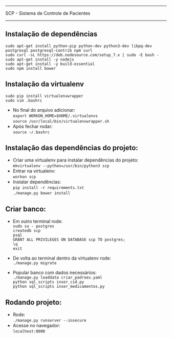 **************************************
SCP - Sistema de Controle de Pacientes
**************************************

Instalação de dependências<br />
---------------------------------------------------------------
  ``sudo apt-get install python-pip python-dev python3-dev libpq-dev postgresql postgresql-contrib npm curl``<br />
  ``sudo curl -sL https://deb.nodesource.com/setup_7.x | sudo -E bash -``<br />
  ``sudo apt-get install -y nodejs``<br />
  ``sudo apt-get install -y build-essential``<br />
  ``sudo npm install bower``<br />

Instalação da virtualenv<br />
------------------------
  ``sudo pip install virtualenvwrapper``<br />
  ``sudo vim .bashrc``<br />
* No final do arquivo adicionar:<br />
  ``export WORKON_HOME=$HOME/.virtualenvs``<br />
  ``source /usr/local/bin/virtualenvwrapper.sh``<br />
* Após fechar rodar:<br />
  ``source ~/.bashrc``<br />


Instalação das dependências do projeto:<br />
---------------------------------------
* Criar uma virtualenv para instalar dependências do projeto:<br />
  ``mkvirtualenv --python=/usr/bin/python3 scp``<br />
* Entrar na virtualenv:<br />
  ``workon scp``<br />
* Instalar dependências:<br />
  ``pip install -r requirements.txt``<br />
  ``./manage.py bower install``<br />


Criar banco:<br />
---------------------------------------
* Em outro terminal rode:<br />
  ``sudo su - postgres``<br />
  ``createdb scp``<br />
  ``psql``<br />
  ``GRANT ALL PRIVILEGES ON DATABASE scp TO postgres;``<br />
  ``\q``<br />
  ``exit``<br />

* De volta ao terminal dentro da virtualenv rode:<br />
  ``./manage.py migrate``<br />

* Popular banco com dados necessários:<br />
  ``./manage.py loaddata criar_padroes.yaml``<br />
  ``python sql_scripts inser_cid.py``<br />
  ``python sql_scripts inser_medicamentos.py``<br />

Rodando projeto:<br />
---------------------------------------
* Rode:<br />
  ``./manage.py runserver --insecure``<br />
* Acesse no navegador:<br />
  ``localhost:8000``<br />
